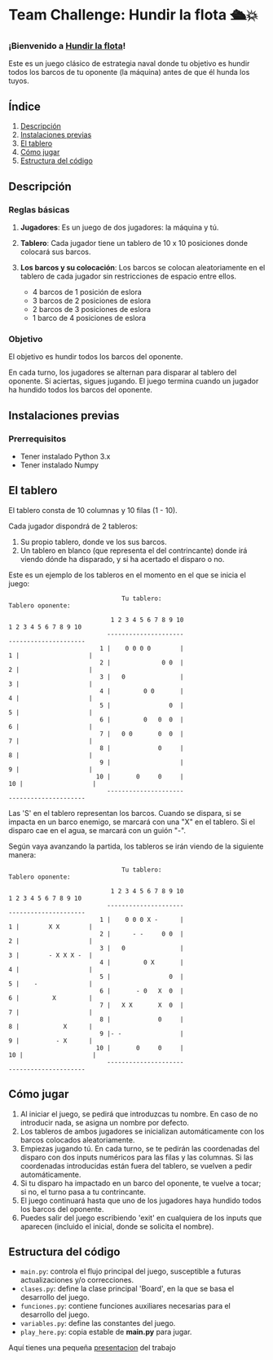 # Team Challenge: Hundir la flota 🛳️💥

### ¡Bienvenido a [Hundir la flota](https://es.wikipedia.org/wiki/Batalla_naval_(juego))!
Este es un juego clásico de estrategia naval donde tu objetivo es hundir todos los barcos de tu oponente (la máquina) antes de que él hunda los tuyos.

## **Índice**   
1. [Descripción](#id1)
2. [Instalaciones previas](#id2)
3. [El tablero](#id3)
4. [Cómo jugar](#id4)
5. [Estructura del código](#id5)

## Descripción<a name="id1"></a>
### Reglas básicas
1. **Jugadores**: Es un juego de dos jugadores: la máquina y tú.
2. **Tablero**: Cada jugador tiene un tablero de 10 x 10 posiciones donde colocará sus barcos.
3. **Los barcos y su colocación**: Los barcos se colocan aleatoriamente en el tablero de cada jugador sin restricciones de espacio entre ellos.
   
    - 4 barcos de 1 posición de eslora
    - 3 barcos de 2 posiciones de eslora
    - 2 barcos de 3 posiciones de eslora
    - 1 barco de 4 posiciones de eslora
      
### Objetivo
El objetivo es hundir todos los barcos del oponente.

En cada turno, los jugadores se alternan para disparar al tablero del oponente. Si aciertas, sigues jugando. El juego termina cuando un jugador ha hundido todos los barcos del oponente.

## Instalaciones previas<a name="id2"></a>
### Prerrequisitos

- Tener instalado Python 3.x
- Tener instalado Numpy

## El tablero<a name="id3"></a>
El tablero consta de 10 columnas y 10 filas (1 - 10).

Cada jugador dispondrá de 2 tableros: 
1. Su propio tablero, donde ve los sus barcos.
2. Un tablero en blanco (que representa el del contrincante) donde irá viendo dónde ha disparado, y si ha acertado el disparo o no. 

Este es un ejemplo de los tableros en el momento en el que se inicia el juego:

                                   Tu tablero:                                      Tablero oponente:
                                    
                                1 2 3 4 5 6 7 8 9 10                               1 2 3 4 5 6 7 8 9 10
                               ---------------------                               ---------------------
                             1 |    0 0 0 0        |                             1 |                   |
                             2 |              0 0  |                             2 |                   |
                             3 |   0               |                             3 |                   |
                             4 |         0 0       |                             4 |                   |
                             5 |                0  |                             5 |                   | 
                             6 |         0   0  0  |                             6 |                   |
                             7 |   0 0       0  0  |                             7 |                   |
                             8 |             0     |                             8 |                   |
                             9 |                   |                             9 |                   |
                            10 |       0     0     |                            10 |                   |
                               ---------------------                               ---------------------
                                      
Las 'S' en el tablero representan los barcos.
Cuando se dispara, si se impacta en un barco enemigo, se marcará con una "X" en el tablero. Si el disparo cae en el agua, se marcará con un guión "-".

Según vaya avanzando la partida, los tableros se irán viendo de la siguiente manera: 

                                   Tu tablero:                                      Tablero oponente:
                                    
                                1 2 3 4 5 6 7 8 9 10                               1 2 3 4 5 6 7 8 9 10
                               ---------------------                               ---------------------
                             1 |    0 0 0 X -      |                             1 |        X X        |
                             2 |      - -     0 0  |                             2 |                   |
                             3 |   0               |                             3 |        - X X X -  |
                             4 |         0 X       |                             4 |                   |
                             5 |                0  |                             5 |    -              | 
                             6 |       - 0   X  0  |                             6 |         X         |
                             7 |   X X       X  0  |                             7 |                   |
                             8 |             0     |                             8 |            X      |
                             9 |- -                |                             9 |          - X      |
                            10 |       0     0     |                            10 |                   |
                               ---------------------                               ---------------------


## Cómo jugar<a name="id4"></a>
1. Al iniciar el juego, se pedirá que introduzcas tu nombre. En caso de no introducir nada, se asigna un nombre por defecto.
2. Los tableros de ambos jugadores se inicializan automáticamente con los barcos colocados aleatoriamente.
3. Empiezas jugando tú. En cada turno, se te pedirán las coordenadas del disparo con dos inputs numéricos para las filas y las columnas. Si las coordenadas introducidas están fuera del tablero, se vuelven a pedir automáticamente.
4. Si tu disparo ha impactado en un barco del oponente, te vuelve a tocar; si no, el turno pasa a tu contrincante.
5. El juego continuará hasta que uno de los jugadores haya hundido todos los barcos del oponente.
6. Puedes salir del juego escribiendo 'exit' en cualquiera de los inputs que aparecen (incluido el inicial, donde se solicita el nombre).


## Estructura del código<a name="id5"></a>
- `main.py`: controla el flujo principal del juego, susceptible a futuras actualizaciones y/o correcciones.
- `clases.py`: define la clase principal 'Board', en la que se basa el desarrollo del juego.
- `funciones.py`: contiene funciones auxiliares necesarias para el desarrollo del juego.
- `variables.py`: define las constantes del juego.
- `play_here.py`: copia estable de **main.py** para jugar.


Aquí tienes una pequeña [presentacion]([https://thebridgeonline.slack.com/archives/C078D5S2A8P/p1719396547424009](https://www.canva.com/design/DAGJOZCvmkc/SV6SWVUSyNcaQkWUOC5npw/edit?utm_content=DA[…]m_campaign=designshare&utm_medium=link2&utm_source=sharebutton)) del trabajo
